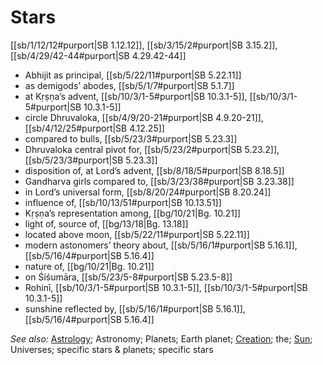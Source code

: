 # Stars

[[sb/1/12/12#purport|SB 1.12.12]], [[sb/3/15/2#purport|SB 3.15.2]], [[sb/4/29/42-44#purport|SB 4.29.42-44]]

* Abhijit as principal, [[sb/5/22/11#purport|SB 5.22.11]]
* as demigods’ abodes, [[sb/5/1/7#purport|SB 5.1.7]]
* at Kṛṣṇa’s advent, [[sb/10/3/1-5#purport|SB 10.3.1-5]], [[sb/10/3/1-5#purport|SB 10.3.1-5]]
* circle Dhruvaloka, [[sb/4/9/20-21#purport|SB 4.9.20-21]], [[sb/4/12/25#purport|SB 4.12.25]]
* compared to bulls, [[sb/5/23/3#purport|SB 5.23.3]]
* Dhruvaloka central pivot for, [[sb/5/23/2#purport|SB 5.23.2]], [[sb/5/23/3#purport|SB 5.23.3]]
* disposition of, at Lord’s advent, [[sb/8/18/5#purport|SB 8.18.5]]
* Gandharva girls compared to, [[sb/3/23/38#purport|SB 3.23.38]]
* in Lord’s universal form, [[sb/8/20/24#purport|SB 8.20.24]]
* influence of, [[sb/10/13/51#purport|SB 10.13.51]]
* Kṛṣṇa’s representation among, [[bg/10/21|Bg. 10.21]]
* light of, source of, [[bg/13/18|Bg. 13.18]]
* located above moon, [[sb/5/22/11#purport|SB 5.22.11]]
* modern astonomers’ theory about, [[sb/5/16/1#purport|SB 5.16.1]], [[sb/5/16/4#purport|SB 5.16.4]]
* nature of, [[bg/10/21|Bg. 10.21]]
* on Śiśumāra, [[sb/5/23/5-8#purport|SB 5.23.5-8]]
* Rohinī, [[sb/10/3/1-5#purport|SB 10.3.1-5]], [[sb/10/3/1-5#purport|SB 10.3.1-5]]
* sunshine reflected by, [[sb/5/16/1#purport|SB 5.16.1]], [[sb/5/16/4#purport|SB 5.16.4]]

*See also:* [Astrology](entries/astrology.md); Astronomy; Planets; Earth planet; [Creation](entries/creation.md); the; [Sun](entries/suns.md); Universes; specific stars & planets; specific stars
